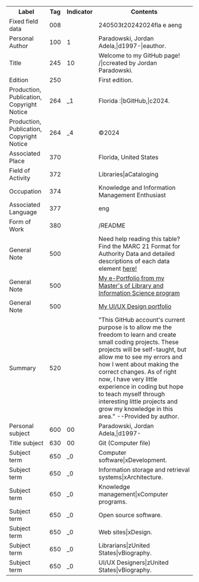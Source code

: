 <table>
  <tr>
    <th>Label</th>
    <th>Tag</th>
    <th>Indicator</th>
    <th>Contents</th>
  </tr>
  <tr>
    <td>Fixed field data</td>
    <td>008</td>
    <td></td>
    <td>240503t20242024fla e    aeng </td>
  </tr>
  <tr>
    <td>Personal Author</td>
    <td>100</td>
    <td>1</td>
    <td>Paradowski, Jordan Adela,|d1997-|eauthor.</td>
  </tr>
  <tr>
    <td>Title</td>
    <td>245</td>
    <td>10</td>
    <td>Welcome to my GitHub page! /|ccreated by Jordan Paradowski.</td>
  </tr>
  <tr>
    <td>Edition</td>
    <td>250</td>
    <td></td>
    <td>First edition.</td>
  </tr>
  <tr>
    <td>Production, Publication, Copyright Notice</td>
    <td>264</td>
    <td>_1</td>
    <td>Florida :|bGitHub,|c2024.</td>
  </tr>
  <tr>
    <td>Production, Publication, Copyright Notice</td>
    <td>264</td>
    <td>_4</td>
    <td>©2024</td>
 </tr>
 <tr>
    <td>Associated Place</td>
    <td>370</td>
    <td></td>
    <td>Florida, United States</td>
 </tr>
 <tr>
    <td>Field of Activity</td>
    <td>372</td>
    <td></td>
    <td>Libraries|aCataloging</td>
 </tr>
 <tr>
    <td>Occupation</td>
    <td>374</td>
    <td></td>
    <td>Knowledge and Information Management Enthusiast</td>
 </tr>
 <tr>
    <td>Associated Language</td>
    <td>377</td>
    <td></td>
    <td>eng</td>
  </tr>
  <tr>
    <td>Form of Work</td>
    <td>380</td>
    <td></td>
    <td>/README</td>
  </tr>
  <tr>
   <td>General Note</td>
    <td>500</td>
    <td></td>
    <td>Need help reading this table? Find the MARC 21 Format for Authority Data and detailed descriptions of each data element <a href="https://www.loc.gov/marc/authority/">here!</a>
  </tr>
  <tr>
    <td>General Note</td>
    <td>500</td>
    <td></td>
    <td><a href="https://japaradowski97.wixsite.com/jp-portfolio">My e-Portfolio from my Master's of Library and Information Science program</a></td>
  </tr>
  <tr>
    <td>General Note</td>
    <td>500</td>
    <td></td>
    <td><a href="https://xxxxxxxxxx">My UI/UX Design portfolio</a></td>
  <tr>
    <td>Summary</td>
    <td>520</td>
    <td></td>
    <td>"This GitHub account's current purpose is to allow me the freedom to learn and create small coding projects. These projects will be self-taught, but allow me to see my errors and how I went about making the correct changes. As of right now, I have very little experience in coding but hope to teach myself through interesting little projects and grow my knowledge in this area." --Provided by author.</td>
  </tr>
  <tr>
    <td>Personal subject</td>
    <td>600</td>
    <td>00</td>
    <td>Paradowski, Jordan Adela,|d1997-</td>
  </tr>
  <tr>
    <td>Title subject</td>
    <td>630</td>
    <td>00</td>
    <td>Git (Computer file)</td>
  <tr>
    <td>Subject term</td>
    <td>650</td>
    <td>_0</td>
    <td>Computer software|xDevelopment.</td>
  </tr>
  <tr>
    <td>Subject term</td>
    <td>650</td>
    <td>_0</td>
    <td>Information storage and retrieval systems|xArchitecture.</td>
  </tr>
  <tr>
    <td>Subject term</td>
    <td>650</td>
    <td>_0</td>
    <td>Knowledge management|xComputer programs.</td>
  </tr>
  <tr>
    <td>Subject term</td>
    <td>650</td>
    <td>_0</td>
    <td>Open source software.</td>
  </tr>
  <tr>
    <td>Subject term</td>
    <td>650</td>
    <td>_0</td>
    <td>Web sites|xDesign.</td>
  </tr>
  <tr>
    <td>Subject term</td>
    <td>650</td>
    <td>_0</td>
    <td>Librarians|zUnited States|vBiography.</td>
  </tr>
  <tr>
    <td>Subject term</td>
    <td>650</td>
    <td>_0</td>
    <td>UI/UX Designers|zUnited States|vBiography.</td>
  </tr>
</table>
